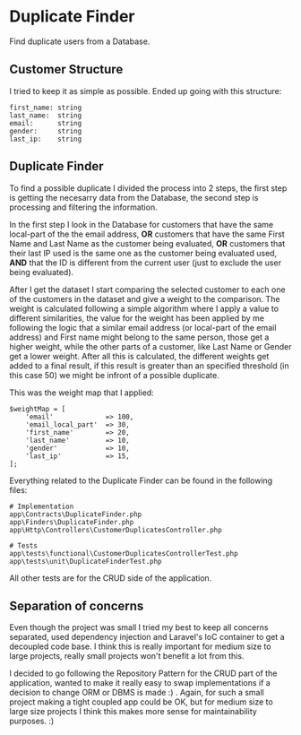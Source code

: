 # Duplicate Finder

Find duplicate users from a Database.

## Customer Structure

I tried to keep it as simple as possible. Ended up going with this structure:

```
first_name: string
last_name:  string
email:      string
gender:     string
last_ip:    string
```

## Duplicate Finder

To find a possible duplicate I divided the process into 2 steps, the first step is getting the necesarry data from the Database, the second step is processing and filtering the information.

In the first step I look in the Database for customers that have the same local-part of the the email address, **OR** customers that have the same First Name and Last Name as the customer being evaluated, **OR** customers that their last IP used is the same one as the customer being evaluated used, **AND** that the ID is different from the current user (just to exclude the user being evaluated).

After I get the dataset I start comparing the selected customer to each one of the customers in the dataset and give a weight to the comparison. The weight is calculated following a simple algorithm where I apply a value to different similarities, the value for the weight has been applied by me following the logic that a similar email address (or local-part of the email address) and First name might belong to the same person, those get a higher weight, while the other parts of a customer, like Last Name or Gender get a lower weight. After all this is calculated, the different weights get added to a final result, if this result is greater than an specified threshold (in this case 50) we might be infront of a possible duplicate.

This was the weight map that I applied:

```
$weightMap = [
    'email'             => 100,
    'email_local_part'  => 30,
    'first_name'        => 20,
    'last_name'         => 10,
    'gender'            => 10,
    'last_ip'           => 15,
];
```

Everything related to the Duplicate Finder can be found in the following files:

```
# Implementation
app\Contracts\DuplicateFinder.php
app\Finders\DuplicateFinder.php
app\Http\Controllers\CustomerDuplicatesController.php

# Tests
app\tests\functional\CustomerDuplicatesControllerTest.php
app\tests\unit\DuplicateFinderTest.php
```

All other tests are for the CRUD side of the application.

## Separation of concerns

Even though the project was small I tried my best to keep all concerns separated, used dependency injection and Laravel's IoC container to get a decoupled code base. I think this is really important for medium size to large projects, really small projects won't benefit a lot from this.

I decided to go following the Repository Pattern for the CRUD part of the application, wanted to make it really easy to swap implementations if a decision to change ORM or DBMS is made :) . Again, for such a small project making a tight coupled app could be OK, but for medium size to large size projects I think this makes more sense for maintainability purposes. :)